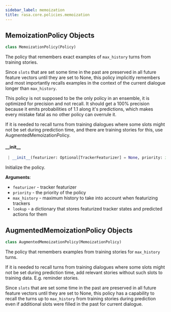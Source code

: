 ```yaml
---
sidebar_label: memoization
title: rasa.core.policies.memoization
---
```


## MemoizationPolicy Objects

```python
class MemoizationPolicy(Policy)
```

The policy that remembers exact examples of
`max_history` turns from training stories.

Since `slots` that are set some time in the past are
preserved in all future feature vectors until they are set
to None, this policy implicitly remembers and most importantly
recalls examples in the context of the current dialogue
longer than `max_history`.

This policy is not supposed to be the only policy in an ensemble,
it is optimized for precision and not recall.
It should get a 100% precision because it emits probabilities of 1.1
along it&#x27;s predictions, which makes every mistake fatal as
no other policy can overrule it.

If it is needed to recall turns from training dialogues where
some slots might not be set during prediction time, and there are
training stories for this, use AugmentedMemoizationPolicy.

#### \_\_init\_\_

```python
 | __init__(featurizer: Optional[TrackerFeaturizer] = None, priority: int = MEMOIZATION_POLICY_PRIORITY, max_history: Optional[int] = MAX_HISTORY_NOT_SET, lookup: Optional[Dict] = None, **kwargs: Any, ,) -> None
```

Initialize the policy.

**Arguments**:

- `featurizer` - tracker featurizer
- `priority` - the priority of the policy
- `max_history` - maximum history to take into account when featurizing trackers
- `lookup` - a dictionary that stores featurized tracker states and
  predicted actions for them

## AugmentedMemoizationPolicy Objects

```python
class AugmentedMemoizationPolicy(MemoizationPolicy)
```

The policy that remembers examples from training stories
for `max_history` turns.

If it is needed to recall turns from training dialogues
where some slots might not be set during prediction time,
add relevant stories without such slots to training data.
E.g. reminder stories.

Since `slots` that are set some time in the past are
preserved in all future feature vectors until they are set
to None, this policy has a capability to recall the turns
up to `max_history` from training stories during prediction
even if additional slots were filled in the past
for current dialogue.

